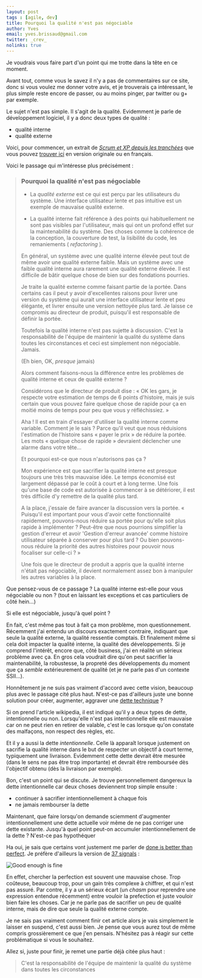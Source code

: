 ```yaml
---
layout: post
tags : [agile, dev]
title: Pourquoi la qualité n'est pas négociable
author: Yves
email: yves.brissaud@gmail.com
twitter: _crev_
nolinks: true
---
```


Je voudrais vous faire part d'un point qui me trotte dans la tête en ce moment.

Avant tout, comme vous le savez il n'y a pas de commentaires sur ce site, donc si vous voulez me donner votre avis, et je trouverais ça intéressant, le plus simple reste encore de passer, ou au moins pinger, par twitter ou g+ par exemple.

Le sujet n'est pas simple. Il s'agit de la qualité. Evidemment je parle de développement logiciel, il y a donc deux types de qualité :

* qualité interne
* qualité externe

Voici, pour commencer, un extrait de [_Scrum et XP depuis les tranchées_](http://www.crisp.se/bocker-och-produkter/scrum-and-xp-from-the-trenches) que vous pouvez [trouver ici](http://www.infoq.com/minibooks/scrum-xp-from-the-trenches) en version originale ou en français.

Voici le passage qui m'intéresse plus précisément :

> ### Pourquoi la qualité n'est pas négociable
>
> * La _qualité externe_ est ce qui est perçu par les utilisateurs du système. Une interface utilisateur lente et pas intuitive est un exemple de mauvaise qualité externe.
> 
> * La qualité interne fait référence à des points qui habituellement ne sont pas visibles par l'utilisateur, mais qui ont un profond effet sur la maintenabilité du système. Des choses comme la cohérence de la conception, la couverture de test, la lisibilité du code, les remaniements ( _refactoring_ ).
> 
> En général, un système avec une qualité interne élevée peut tout de même avoir une qualité externe faible. Mais un système avec une faible qualité interne aura rarement une qualité externe élevée. Il est difficile de bâtir quelque chose de bien sur des fondations pourries.
> 
> Je traite la qualité externe comme faisant partie de la portée. Dans certains cas il peut y avoir d'excellentes raisons pour livrer une version du système qui aurait une interface utilisateur lente et peu élégante, et livrer ensuite une version nettoyée plus tard. Je laisse ce compromis au directeur de produit, puisqu'il est responsable de définir la portée.
> 
> Toutefois la qualité interne n'est pas sujette à discussion. C'est la responsabilité de l'équipe de maintenir la qualité du système dans toutes les circonstances et ceci est simplement non négociable. Jamais.
> 
> (Eh bien, OK, _presque_ jamais)
> 
> Alors comment faisons-nous la différence entre les problèmes de qualité interne et ceux de qualité externe ?
> 
> Considérons que le directeur de produit dise : « OK les gars, je respecte votre estimation de temps de 6 points d'histoire, mais je suis certain que vous pouvez faire quelque chose de rapide pour ça en moitié moins de temps pour peu que vous y réfléchissiez. »
> 
> Aha ! Il est en train d'essayer d'utiliser la qualité interne comme variable. Comment je le sais ? Parce qu'il veut que nous réduisions l'estimation de l'histoire sans « payer le prix » de réduire la portée. Les mots « quelque chose de rapide » devraient déclencher une alarme dans votre tête...
> 
> Et pourquoi est-ce que nous n'autorisons pas ça ?
> 
> Mon expérience est que sacrifier la qualité interne est presque toujours une très très mauvaise idée. Le temps économisé est largement dépassé par le coût à court et à long terme. Une fois qu'une base de code est autorisée à commencer à se détériorer, il est très difficile d'y remettre de la qualité plus tard.
> 
> A la place, j'essaie de faire avancer la discussion vers la portée. « Puisqu'il est important pour vous d'avoir cette fonctionnalité rapidement, pouvons-nous réduire sa portée pour qu'elle soit plus rapide à implémenter ? Peut-être que nous pourrions simplifier la gestion d'erreur et avoir 'Gestion d'erreur avancée' comme histoire utilisateur séparée à conserver pour plus tard ? Ou bien pouvons-nous réduire la priorité des autres histoires pour pouvoir nous focaliser sur celle-ci ? »
> 
> Une fois que le directeur de produit a appris que la qualité interne n'était pas négociable, il devient normalement assez bon à manipuler les autres variables à la place.


Que pensez-vous de ce passage ? La qualité interne est-elle pour vous négociable ou non ? (tout en laissant les exceptions et cas particuliers de côté hein...)

Si elle est négociable, jusqu'à quel point ?

En fait, c'est même pas tout à fait ça mon problème, mon questionnement. Récemment j'ai entendu un discours exactement contraire, indiquant que seule la qualité externe, la qualité ressentie comptais. Et finalement même si cela doit impacter la qualité interne, la qualité des développements. Si je comprend l'intérêt, encore que, côté business, j'ai en réalité un sérieux problème avec ça. En gros cela voudrait dire qu'on peut sacrifier la maintenabilité, la robustesse, la propreté des développements du moment que ça _semble_ extérieurement de qualité (et je ne parle pas d'un contexte SSII...).

Honnêtement je ne suis pas vraiment d'accord avec cette vision, beaucoup plus avec le passage cité plus haut. N'est-ce pas d'ailleurs juste une bonne solution pour créer, augmenter, aggraver une [dette technique](http://fr.wikipedia.org/wiki/Dette_technique) ?

Si on prend l'article wikipedia, il est indiqué qu'il y a deux types de dette, intentionnelle ou non. Lorsqu'elle n'est pas intentionnelle elle est mauvaise car on ne peut rien en retirer de valable, c'est le cas lorsque qu'on constate des malfaçons, non respect des règles, etc.

Et il y a aussi la dette _intentionnelle_. Celle là apparaît lorsque justement on sacrifie la qualité interne dans le but de respecter un objectif à court terme, typiquement une livraison. Evidemment cette dette devrait être mesurée (dans le sens ne pas être trop importante) et devrait être remboursée dès l'objectif obtenu (dès la livraison par exemple).

Bon, c'est un point qui se discute. Je trouve personnellement dangereux la dette intentionnelle car deux choses deviennent trop simple ensuite :

* continuer à sacrifier intentionnellement à chaque fois
* ne jamais rembourser la dette

Maintenant, que faire lorsqu'on demande sciemment d'augmenter intentionnellement une dette actuelle voir même de ne pas corriger une dette existante. Jusqu'à quel point peut-on accumuler intentionnellement de la dette ? N'est-ce pas hypothéquer 

Ha oui, je sais que certains vont justement me parler de [done is better than perfect](http://blog.eerlings.com/index.php/2012/12/30/done-is-better-than-perfect/). Je préfère d'ailleurs la version de [37 signals](http://37signals.com/) :

![Good enough is fine](http://farm5.staticflickr.com/4053/4419053858_3caf782027_d.jpg)

En effet, chercher la perfection est souvent une mauvaise chose. Trop coûteuse, beaucoup trop, pour un gain très complexe à chiffrer, et qui n'est pas assuré. Par contre, il y a un sérieux écart (un _chasm_ pour reprendre une expression entendue récemment) entre vouloir la prefection et juste vouloir bien faire les choses. Car je ne parle pas de sacrifier un peu de qualité interne, mais de dire que seule la qualité externe compte.

Je ne sais pas vraiment comment finir cet article alors je vais simplement le laisser en suspend, c'est aussi bien. Je pense que vous aurez tout de même compris grossièrement ce que j'en pensais. N'hésitez pas à réagir sur cette problématique si vous le souhaitez.

Allez si, juste pour finir, je remet une partie déjà citée plus haut :

> C'est la responsabilité de l'équipe de maintenir la qualité du système dans toutes les circonstances
